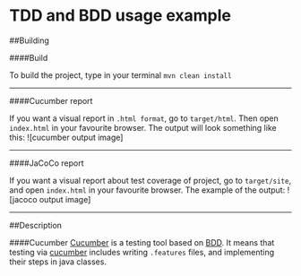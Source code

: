 # TDD and BDD usage example

##Building

####Build

To build the project, type in your terminal `mvn clean install`

___

####Cucumber report

If you want a visual report in `.html format`, go to `target/html`.
Then open `index.html` in your favourite browser.
The output will look something like this:
![cucumber output image]

___

####JaCoCo report

If you want a visual report about test coverage of project, go to `target/site`, and open 
`index.html` in your favourite browser.
The example of the output:
![jacoco output image]

___




##Description

####Cucumber
[Cucumber](https://cucumber.io/) is a testing tool based on [BDD](https://en.wikipedia.org/wiki/Behavior-driven_development). It means that testing via [cucumber](https://cucumber.io/) includes writing `.features` files, and implementing their steps in java classes.


